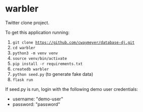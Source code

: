 # warbler

Twitter clone project.

To get this application running:

1. <code>git clone https://github.com/cwaymeyer/database-dj.git</code>
2. <code>cd warbler</code>
3. <code>python3 -m venv venv</code>
4. <code>source venv/bin/activate</code>
5. <code>pip install -r requirements.txt</code>
6. <code>createdb warbler</code>
7. <code>python seed.py</code> (to generate fake data)
8. <code>flask run</code>

If seed.py is run, login with the following demo user credentials:

- username: "demo-user"
- password: "password"
